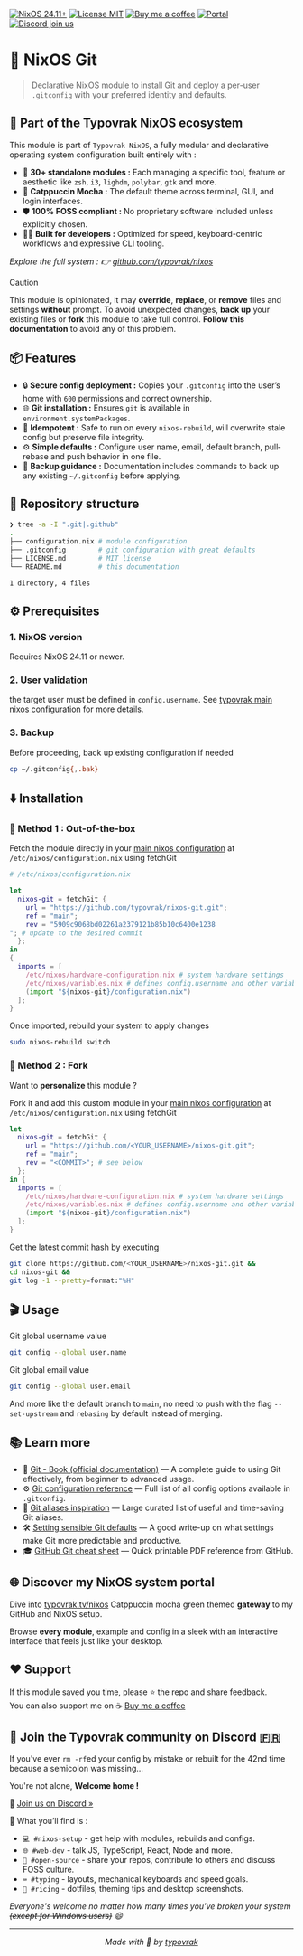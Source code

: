 [![NixOS 24.11+](https://img.shields.io/badge/NixOS-24.11%2B-a6e3a1?labelColor=45475a)](https://nixos.org/)
[![License MIT](https://img.shields.io/badge/License-MIT-cba6f7.svg?labelColor=45475a)](LICENSE.md)
[![Buy me a coffee](https://img.shields.io/badge/Buy%20me%20a%20coffee-☕-fab387?labelColor=45475a)](https://typovrak.tv/coffee)
[![Portal](https://img.shields.io/badge/Portal-typovrak.tv%2Fnixos-eba0ac?labelColor=45475a)](https://typovrak.tv/nixos)
[![Discord join us](https://img.shields.io/badge/Discord-Join%20us-74c7ec?labelColor=45475a&logo=discord&logoColor=white)](https://typovrak.tv/discord)

# 🫆 NixOS Git

> Declarative NixOS module to install Git and deploy a per-user ```.gitconfig``` with your preferred identity and defaults.

## 🧩 Part of the Typovrak NixOS ecosystem

This module is part of ```Typovrak NixOS```, a fully modular and declarative operating system configuration built entirely with :

- 🧱 **30+ standalone modules :** Each managing a specific tool, feature or aesthetic like ```zsh```, ```i3```, ```lighdm```, ```polybar```, ```gtk``` and more.
- 🎨 **Catppuccin Mocha :** The default theme across terminal, GUI, and login interfaces.
- 🛡️ **100% FOSS compliant :** No proprietary software included unless explicitly chosen.
- 🧑‍💻 **Built for developers :** Optimized for speed, keyboard-centric workflows and expressive CLI tooling.

*Explore the full system : 👉 [github.com/typovrak/nixos](https://github.com/typovrak/nixos)*

> [!CAUTION]
> This module is opinionated, it may **override**, **replace**, or **remove** files and settings **without** prompt. To avoid unexpected changes, **back up** your existing files or **fork** this module to take full control. **Follow this documentation** to avoid any of this problem.

## 📦 Features

- 🔒 **Secure config deployment :** Copies your ```.gitconfig``` into the user’s home with ```600``` permissions and correct ownership.
- 🌐 **Git installation :** Ensures ```git``` is available in ```environment.systemPackages```.
- 🔄 **Idempotent :** Safe to run on every ```nixos-rebuild```, will overwrite stale config but preserve file integrity.
- ⚙️ **Simple defaults :** Configure user name, email, default branch, pull‐rebase and push behavior in one file.
- 💾 **Backup guidance :** Documentation includes commands to back up any existing ```~/.gitconfig``` before applying.

## 📂 Repository structure

```bash
❯ tree -a -I ".git|.github"
.
├── configuration.nix # module configuration
├── .gitconfig        # git configuration with great defaults
├── LICENSE.md        # MIT license
└── README.md         # this documentation

1 directory, 4 files
```

## ⚙️ Prerequisites

### 1. NixOS version
Requires NixOS 24.11 or newer.

### 2. User validation
the target user must be defined in ```config.username```. See [typovrak main nixos configuration](https://github.com/typovrak/nixos) for more details.

### 3. Backup
Before proceeding, back up existing configuration if needed
```bash
cp ~/.gitconfig{,.bak}
```

## ⬇️ Installation

### 🚀 Method 1 : Out-of-the-box

Fetch the module directly in your [main nixos configuration](https://github.com/typovrak/nixos) at ```/etc/nixos/configuration.nix``` using fetchGit
```nix
# /etc/nixos/configuration.nix

let
  nixos-git = fetchGit {
    url = "https://github.com/typovrak/nixos-git.git";
    ref = "main";
    rev = "5909c9068bd02261a2379121b85b10c6400e1238
"; # update to the desired commit
  };
in
{
  imports = [
    /etc/nixos/hardware-configuration.nix # system hardware settings
    /etc/nixos/variables.nix # defines config.username and other variables, see https://github.com/typovrak/nixos for more details
    (import "${nixos-git}/configuration.nix")
  ];
}
```

Once imported, rebuild your system to apply changes
```bash
sudo nixos-rebuild switch
```

### 🍴 Method 2 : Fork

Want to **personalize** this module ?

Fork it and add this custom module in your [main nixos configuration](https://github.com/typovrak/nixos) at ```/etc/nixos/configuration.nix``` using fetchGit
```nix
let
  nixos-git = fetchGit {
    url = "https://github.com/<YOUR_USERNAME>/nixos-git.git";
    ref = "main";
    rev = "<COMMIT>"; # see below
  };
in {
  imports = [
    /etc/nixos/hardware-configuration.nix # system hardware settings
    /etc/nixos/variables.nix # defines config.username and other variables, see https://github.com/typovrak/nixos for more details
    (import "${nixos-git}/configuration.nix")
  ];
}
```

Get the latest commit hash by executing
```bash
git clone https://github.com/<YOUR_USERNAME>/nixos-git.git &&
cd nixos-git &&
git log -1 --pretty=format:"%H"
```

## 🎬 Usage

Git global username value
```bash
git config --global user.name
```

Git global email value
```bash
git config --global user.email
```
And more like the default branch to ```main```, no need to push with the flag ```--set-upstream``` and ```rebasing``` by default instead of merging.

## 📚 Learn more

- 📘 [Git - Book (official documentation)](https://git-scm.com/book/en/v2) — A complete guide to using Git effectively, from beginner to advanced usage.
- ⚙️ [Git configuration reference](https://git-scm.com/docs/git-config) — Full list of all config options available in `.gitconfig`.
- 🧩 [Git aliases inspiration](https://github.com/GitAlias/gitalias) — Large curated list of useful and time-saving Git aliases.
- 🛠️ [Setting sensible Git defaults](https://dev.to/somedood/sensible-git-config-defaults-2mj0) — A good write-up on what settings make Git more predictable and productive.
- 🎓 [GitHub Git cheat sheet](https://education.github.com/git-cheat-sheet-education.pdf) — Quick printable PDF reference from GitHub.

## 🌐 Discover my NixOS system portal

Dive into [typovrak.tv/nixos](https://typovrak.tv/nixos) Catppuccin mocha green themed **gateway** to my GitHub and NixOS setup.

Browse **every module**, example and config in a sleek with an interactive interface that feels just like your desktop.

## ❤️ Support

If this module saved you time, please ⭐️ the repo and share feedback.  
You can also support me on ☕ [Buy me a coffee](https://typovrak.tv/coffee)

## 💬 Join the Typovrak community on Discord 🇫🇷

If you've ever ```rm -rf```ed your config by mistake or rebuilt for the 42nd time because a semicolon was missing…

You're not alone, **Welcome home !**

🎯 [Join us on Discord »](https://typovrak.tv/discord)

🧭 What you’ll find is :

- ```💻 #nixos-setup``` - get help with modules, rebuilds and configs.
- ```🌐 #web-dev``` - talk JS, TypeScript, React, Node and more.
- ```🧠 #open-source``` - share your repos, contribute to others and discuss FOSS culture.
- ```⌨️ #typing``` - layouts, mechanical keyboards and speed goals.
- ```🎨 #ricing``` - dotfiles, theming tips and desktop screenshots.

*Everyone's welcome no matter how many times you've broken your system ~~(except for Windows users)~~ 😄*

---

<p align="center"><i>Made with 💜 by <a href="https://typovrak.tv">typovrak</a></i></p>
